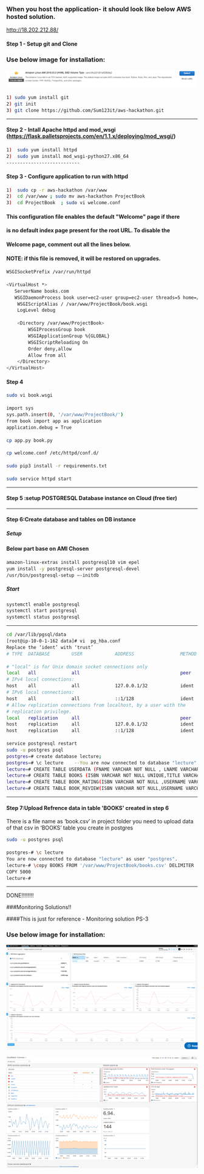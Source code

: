 ### When you host the application- it should look like below AWS hosted solution.

http://18.202.212.88/

#### Step 1 - Setup git and Clone 

### Use below image for installation:

![Screenshot](screenshot.png)

```bash
1) sudo yum install git
2) git init
3) git clone https://github.com/Sum123it/aws-hackathon.git
```
                   
---------------------
#### Step 2 - Intall Apache httpd and mod_wsgi (https://flask.palletsprojects.com/en/1.1.x/deploying/mod_wsgi/)

```bash
1)	sudo yum install httpd
2)	sudo yum install mod_wsgi-python27.x86_64
---------------------------
```

#### Step 3 - Configure application to run with httpd

```bash
1)	sudo cp -r aws-hackathon /var/www
2)	cd /var/www ; sudo mv aws-hackathon ProjectBook
3)	cd ProjectBook  ; sudo vi welcome.conf
```

#### This configuration file enables the default "Welcome" page if there
#### is no default index page present for the root URL.  To disable the
#### Welcome page, comment out all the lines below.
#### NOTE: if this file is removed, it will be restored on upgrades.


```bash
WSGISocketPrefix /var/run/httpd  

<VirtualHost *>
   ServerName books.com
   WSGIDaemonProcess book user=ec2-user group=ec2-user threads=5 home=/var/www/ProjectBook
    WSGIScriptAlias / /var/www/ProjectBook/book.wsgi
    LogLevel debug

    <Directory /var/www/ProjectBook>
        WSGIProcessGroup book
        WSGIApplicationGroup %{GLOBAL}
        WSGIScriptReloading On
        Order deny,allow
        Allow from all
    </Directory>
</VirtualHost>
```
#### Step 4

```bash
sudo vi book.wsgi

import sys
sys.path.insert(0, '/var/www/ProjectBook/')
from book import app as application
application.debug = True

cp app.py book.py

cp welcome.conf /etc/httpd/conf.d/

sudo pip3 install -r requirements.txt
       
sudo service httpd start
```
-----------------------------------------------------


#### Step 5 :setup POSTGRESQL Database instance on Cloud (free tier)

-----------------------------------------------------------

#### Step 6:Create database and tables on DB instance


##### Setup
####	Below part base on AMI Chosen 

```bash
amazon-linux-extras install postgresql10 vim epel
yum install -y postgresql-server postgresql-devel
/usr/bin/postgresql-setup –-initdb

```
##### Start
```bash
systemctl enable postgresql
systemctl start postgresql
systemctl status postgresql
```
-----
```bash
cd /var/lib/pgsql/data
[root@ip-10-0-1-162 data]# vi  pg_hba.conf 
Replace the ‘ident’ with ‘trust’
# TYPE  DATABASE        USER            ADDRESS                 METHOD

# "local" is for Unix domain socket connections only
local   all             all                                     peer
# IPv4 local connections:
host    all             all             127.0.0.1/32            ident
# IPv6 local connections:
host    all             all             ::1/128                 ident
# Allow replication connections from localhost, by a user with the
# replication privilege.
local   replication     all                                     peer
host    replication     all             127.0.0.1/32            ident
host    replication     all             ::1/128                 ident

service postgresql restart
sudo -u postgres psql
postgres=# create database lecture;
postgres=# \c lecture    --You are now connected to database "lecture" as user "postgres".
lecture=# CREATE TABLE USERDATA (FNAME VARCHAR NOT NULL , LNAME VARCHAR NOT NULL , EMAIL TEXT NOT NULL ,USERNAME VARCHAR NOT NULL UNIQUE , PASSWORD TEXT NOT NULL);
lecture=# CREATE TABLE BOOKS (ISBN VARCHAR NOT NULL UNIQUE,TITLE VARCHAR NOT NULL,AUTHOR VARCHAR NOT NULL,PUBYEAR INTEGER NOT NULL);
lecture=# CREATE TABLE BOOK_RATING(ISBN VARCHAR NOT NULL ,USERNAME VARCHAR NOT NULL ,RATING INTEGER NOT NULL);
lecture=# CREATE TABLE BOOK_REVIEW(ISBN VARCHAR NOT NULL,USERNAME VARCHAR NOT NULL,REVIEW TEXT NOT NULL);

```
-----------------------------------------------------------------

#### Step 7:Upload Refrence data in table 'BOOKS' created in step 6

There is a file name as ‘book.csv’ in project folder you need to upload data of that csv in ‘BOOKS’ table you create in postgres

```bash
sudo -u postgres psql
 
postgres-# \c lecture
You are now connected to database "lecture" as user "postgres".
lecture-# \copy BOOKS FROM '/var/www/ProjectBook/books.csv' DELIMITER ',' CSV
COPY 5000
lecture-#
```
----------------------------------------------------------------


DONE!!!!!!!!

###Monitoring Solutions!!

####This is just for reference - Monitoring solution PS-3

### Use below image for installation:

![Screenshot](RDS-Monitoring-Summary.png)

![Screenshot](monitoring-overviewpage-console.png)





